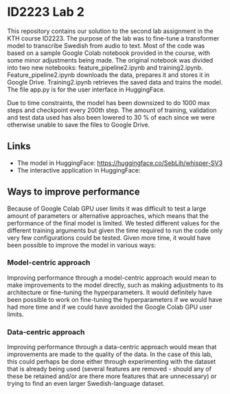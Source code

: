 # ID2223 Lab 2

This repository contains our solution to the second lab assignment in the KTH course ID2223. The purpose of the lab was to fine-tune a transformer model to transcribe Swedish from audio to text. Most of the code was based on a sample Google Colab notebook provided in the course, with some minor adjustments being made. The original notebook was divided into two new notebooks: feature_pipeline2.ipynb and training2.ipynb. Feature_pipeline2.ipynb downloads the data, prepares it and stores it in Google Drive. Training2.ipynb retrieves the saved data and trains the model. The file app.py is for the user interface in HuggingFace.

Due to time constraints, the model has been downsized to do 1000 max steps and checkpoint every 200th step. The amount of training, validation and test data used has also been lowered to 30 % of each since we were otherwise unable to save the files to Google Drive.

## Links
* The model in HuggingFace: https://huggingface.co/SebLih/whisper-SV3
* The interactive application in HuggingFace:

## Ways to improve performance
Because of Google Colab GPU user limits it was difficult to test a large amount of parameters or alternative approaches, which means that the performance of the final model is limited. We tested different values for the different training arguments but given the time required to run the code only very few configurations could be tested. Given more time, it would have been possible to improve the model in various ways:

### Model-centric approach
Improving performance through a model-centric approach would mean to make improvements to the model directly, such as making adjustments to its architecture or fine-tuning the hyperparameters. It would definitely have been possible to work on fine-tuning the hyperparameters if we would have had more time and if we could have avoided the Google Colab GPU user limits. 

### Data-centric approach
Improving performance through a data-centric approach would mean that improvements are made to the quality of the data. In the case of this lab, this could perhaps be done either through experimenting with the dataset that is already being used (several features are removed - should any of these be retained and/or are there more features that are unnecessary) or trying to find an even larger Swedish-language dataset.
